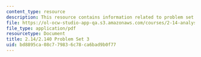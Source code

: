 ```yaml
---
content_type: resource
description: This resource contains information related to problem set 3.
file: https://ol-ocw-studio-app-qa.s3.amazonaws.com/courses/2-14-analysis-and-design-of-feedback-control-systems-spring-2014/bd8895ca08c779836c78ca6bad9b0f77_MIT2_14S14_Problem_Set_3.pdf
file_type: application/pdf
resourcetype: Document
title: 2.14/2.140 Problem Set 3
uid: bd8895ca-08c7-7983-6c78-ca6bad9b0f77
---
```

